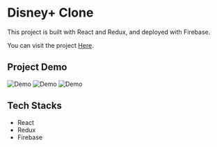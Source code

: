 # Disney+ Clone

This project is built with React and Redux, and deployed with Firebase.

You can visit the project [Here](https://disney-plus-clone-c00df.web.app/home).


## Project Demo

![Demo](https://github.com/CaiaCC/disney-plus-clone/blob/master/docs/disney-plus-clone-demo-1.gif?raw=true)
![Demo](https://github.com/CaiaCC/disney-plus-clone/blob/master/docs/disney-plus-clone-demo-2.gif?raw=true)
![Demo](https://github.com/CaiaCC/disney-plus-clone/blob/master/docs/disney-plus-clone-demo-3.gif?raw=true)

## Tech Stacks
* React
* Redux
* Firebase

